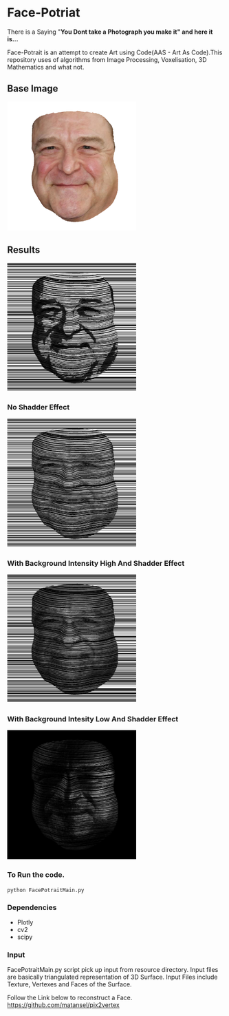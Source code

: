 # Face-Potriat

There is a Saying "**You Dont take a Photograph you make it" and here it is...** <br>

Face-Potrait is an attempt to create Art using Code(AAS - Art As Code).This repository uses of algorithms from Image Processing, Voxelisation, 3D Mathematics and what not.

## Base Image
<img src = "results/ColorImagePotrait_1.png" width="300" height="300">

## Results 
<img src = "results/FacePotrait_1_7.png" width="300" height="300"> 

### No Shadder Effect

<img src = "results/FacePotrait_1_5.png" width="300" height="300"> 

### With Background Intensity High And Shadder Effect

<img src = "results/FacePotrait_1_4.png" width="300" height="300">

### With Background Intesity Low And Shadder Effect

<img src = "results/FacePotrait_LowIntensity.png" width="300" height="300">


### To Run the code.
 ``` 
 python FacePotraitMain.py
```

### Dependencies

* Plotly
* cv2 
* scipy

### Input

FacePotraitMain.py script pick up input from resource directory. Input files are basically triangulated representation of 3D Surface. Input Files include Texture, Vertexes and Faces of the Surface.

Follow the Link below to reconstruct a Face.
https://github.com/matansel/pix2vertex


 
